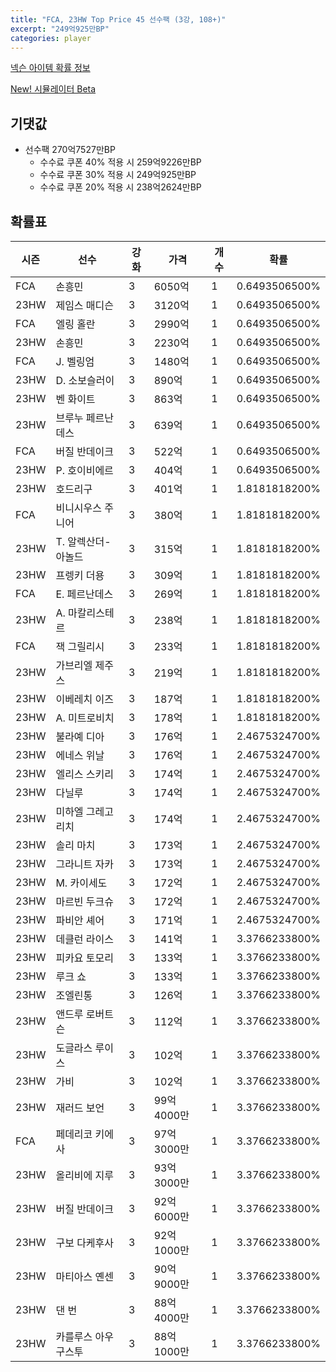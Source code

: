 ```yaml
---
title: "FCA, 23HW Top Price 45 선수팩 (3강, 108+)"
excerpt: "249억925만BP"
categories: player
---
```

[넥슨 아이템 확률 정보](http://iteminfo.nexon.com/probability/fco?sn=7547)

[New! 시뮬레이터 Beta](/simulator/7547)
## 기댓값
- 선수팩 270억7527만BP
  - 수수료 쿠폰 40% 적용 시 259억9226만BP
  - 수수료 쿠폰 30% 적용 시 249억925만BP
  - 수수료 쿠폰 20% 적용 시 238억2624만BP


## 확률표

|시즌|선수|강화|가격|개수|확률|
|---|---|---|---|---|---|
|FCA|손흥민|3|6050억|1|0.6493506500%|
|23HW|제임스 매디슨|3|3120억|1|0.6493506500%|
|FCA|엘링 홀란|3|2990억|1|0.6493506500%|
|23HW|손흥민|3|2230억|1|0.6493506500%|
|FCA|J. 벨링엄|3|1480억|1|0.6493506500%|
|23HW|D. 소보슬러이|3|890억|1|0.6493506500%|
|23HW|벤 화이트|3|863억|1|0.6493506500%|
|23HW|브루누 페르난데스|3|639억|1|0.6493506500%|
|FCA|버질 반데이크|3|522억|1|0.6493506500%|
|23HW|P. 호이비에르|3|404억|1|0.6493506500%|
|23HW|호드리구|3|401억|1|1.8181818200%|
|FCA|비니시우스 주니어|3|380억|1|1.8181818200%|
|23HW|T. 알렉산더-아놀드|3|315억|1|1.8181818200%|
|23HW|프렝키 더용|3|309억|1|1.8181818200%|
|FCA|E. 페르난데스|3|269억|1|1.8181818200%|
|23HW|A. 마칼리스테르|3|238억|1|1.8181818200%|
|FCA|잭 그릴리시|3|233억|1|1.8181818200%|
|23HW|가브리엘 제주스|3|219억|1|1.8181818200%|
|23HW|이베레치 이즈|3|187억|1|1.8181818200%|
|23HW|A. 미트로비치|3|178억|1|1.8181818200%|
|23HW|불라예 디아|3|176억|1|2.4675324700%|
|23HW|에네스 위날|3|176억|1|2.4675324700%|
|23HW|엘리스 스키리|3|174억|1|2.4675324700%|
|23HW|다닐루|3|174억|1|2.4675324700%|
|23HW|미하엘 그레고리치|3|174억|1|2.4675324700%|
|23HW|솔리 마치|3|173억|1|2.4675324700%|
|23HW|그라니트 자카|3|173억|1|2.4675324700%|
|23HW|M. 카이세도|3|172억|1|2.4675324700%|
|23HW|마르빈 두크슈|3|172억|1|2.4675324700%|
|23HW|파비안 셰어|3|171억|1|2.4675324700%|
|23HW|데클런 라이스|3|141억|1|3.3766233800%|
|23HW|피카요 토모리|3|133억|1|3.3766233800%|
|23HW|루크 쇼|3|133억|1|3.3766233800%|
|23HW|조엘린통|3|126억|1|3.3766233800%|
|23HW|앤드루 로버트슨|3|112억|1|3.3766233800%|
|23HW|도글라스 루이스|3|102억|1|3.3766233800%|
|23HW|가비|3|102억|1|3.3766233800%|
|23HW|재러드 보언|3|99억4000만|1|3.3766233800%|
|FCA|페데리코 키에사|3|97억3000만|1|3.3766233800%|
|23HW|올리비에 지루|3|93억3000만|1|3.3766233800%|
|23HW|버질 반데이크|3|92억6000만|1|3.3766233800%|
|23HW|구보 다케후사|3|92억1000만|1|3.3766233800%|
|23HW|마티아스 옌센|3|90억9000만|1|3.3766233800%|
|23HW|댄 번|3|88억4000만|1|3.3766233800%|
|23HW|카를루스 아우구스투|3|88억1000만|1|3.3766233800%|

